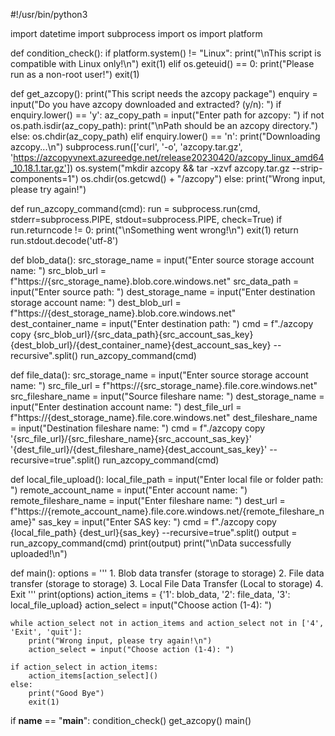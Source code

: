 #!/usr/bin/python3

import datetime
import subprocess
import os
import platform

def condition_check():
    if platform.system() != "Linux":
        print("\nThis script is compatible with Linux only!\n")
        exit(1)
    elif os.geteuid() == 0:
        print("Please run as a non-root user!")
        exit(1)

def get_azcopy():
    print("This script needs the azcopy package")
    enquiry = input("Do you have azcopy downloaded and extracted? (y/n): ")
    if enquiry.lower() == 'y':
        az_copy_path = input("Enter path for azcopy: ")
        if not os.path.isdir(az_copy_path):
            print("\nPath should be an azcopy directory.")
        else:
            os.chdir(az_copy_path)
    elif enquiry.lower() == 'n':
        print("Downloading azcopy...\n")
        subprocess.run(['curl', '-o', 'azcopy.tar.gz', 'https://azcopyvnext.azureedge.net/release20230420/azcopy_linux_amd64_10.18.1.tar.gz'])
        os.system("mkdir azcopy && tar -xzvf azcopy.tar.gz --strip-components=1")
        os.chdir(os.getcwd() + "/azcopy")
    else:
        print("Wrong input, please try again!")

def run_azcopy_command(cmd):
    run = subprocess.run(cmd, stderr=subprocess.PIPE, stdout=subprocess.PIPE, check=True)
    if run.returncode != 0:
        print("\nSomething went wrong!\n")
        exit(1)
    return run.stdout.decode('utf-8')

def blob_data():
    src_storage_name = input("Enter source storage account name: ")
    src_blob_url = f"https://{src_storage_name}.blob.core.windows.net"
    src_data_path = input("Enter source path: ")
    dest_storage_name = input("Enter destination storage account name: ")
    dest_blob_url = f"https://{dest_storage_name}.blob.core.windows.net"
    dest_container_name = input("Enter destination path: ")
    cmd = f"./azcopy copy {src_blob_url}/{src_data_path}{src_account_sas_key} {dest_blob_url}/{dest_container_name}{dest_account_sas_key} --recursive".split()
    run_azcopy_command(cmd)

def file_data():
    src_storage_name = input("Enter source storage account name: ")
    src_file_url = f"https://{src_storage_name}.file.core.windows.net"
    src_fileshare_name = input("Source fileshare name: ")
    dest_storage_name = input("Enter destination account name: ")
    dest_file_url = f"https://{dest_storage_name}.file.core.windows.net"
    dest_fileshare_name = input("Destination fileshare name: ")
    cmd = f"./azcopy copy '{src_file_url}/{src_fileshare_name}{src_account_sas_key}' '{dest_file_url}/{dest_fileshare_name}{dest_account_sas_key}' --recursive=true".split()
    run_azcopy_command(cmd)

def local_file_upload():
    local_file_path = input("Enter local file or folder path: ")
    remote_account_name = input("Enter account name: ")
    remote_fileshare_name = input("Enter fileshare name: ")
    dest_url = f"https://{remote_account_name}.file.core.windows.net/{remote_fileshare_name}"
    sas_key = input("Enter SAS key: ")
    cmd = f"./azcopy copy {local_file_path} {dest_url}{sas_key} --recursive=true".split()
    output = run_azcopy_command(cmd)
    print(output)
    print("\nData successfully uploaded!\n")

def main():
    options = '''
    1. Blob data transfer (storage to storage)
    2. File data transfer (storage to storage)
    3. Local File Data Transfer (Local to storage)
    4. Exit
    '''
    print(options)
    action_items = {'1': blob_data, '2': file_data, '3': local_file_upload}
    action_select = input("Choose action (1-4): ")

    while action_select not in action_items and action_select not in ['4', 'Exit', 'quit']:
        print("Wrong input, please try again!\n")
        action_select = input("Choose action (1-4): ")

    if action_select in action_items:
        action_items[action_select]()
    else:
        print("Good Bye")
        exit(1)

if __name__ == "__main__":
    condition_check()
    get_azcopy()
    main()
